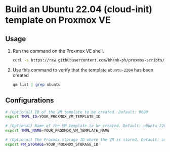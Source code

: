 # Build an Ubuntu 22.04 (cloud-init) template on Proxmox VE

## Usage

1. Run the command on the Proxmox VE shell.
    ```bash
    curl -s https://raw.githubusercontent.com/khanh-ph/proxmox-scripts/master/create-vm-template/script.sh | sudo bash
    ```

2. Use this command to verify that the template `ubuntu-2204` has been created
    ```bash
    qm list | grep ubuntu
    ```

## Configurations

```sh
# (Optional) ID of the VM template to be created. Default: 9000
export TMPL_ID=YOUR_PROXMOX_VM_TEMPLATE_ID

# (Optional) Name of the VM template to be created. Default: ubuntu-2204
export TMPL_NAME=YOUR_PROXMOX_VM_TEMPLATE_NAME

# (Optional) The Proxmox storage ID where the VM is stored. Default: auto detected
export PM_STORAGE=YOUR_PROXMOX_STORAGE_ID
```